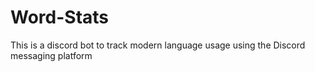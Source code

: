 # Word-Stats
This is a discord bot to track modern language usage using the Discord messaging platform
